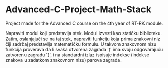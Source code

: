 # Advanced-C-Project-Math-Stack
Project made for the Advanced C course on the 4th year of RT-RK module. 

Napraviti modul koji predstavlja stek. Modul izvesti kao statičku biblioteku. Zatim, oslanjajući se na taj stek, napraviti funkciju koja prima znakovni niz čiji sadržaj predstavlja matematičku formulu. U takvom znakovnom nizu funkcija proverava da li svaka otvorena zagrada '(' ima svoju odgovarajuću zatvorenu zagradu ')', i na standardni izlaz ispisuje indekse (indekse znakova u zadatkom znakovnom nizu) parova zagrada.
